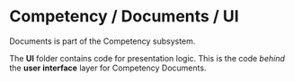 # Competency / Documents / UI

Documents is part of the Competency subsystem.
  
The **UI** folder contains code for presentation logic. This is the code *behind* the **user interface** layer for Competency Documents.
